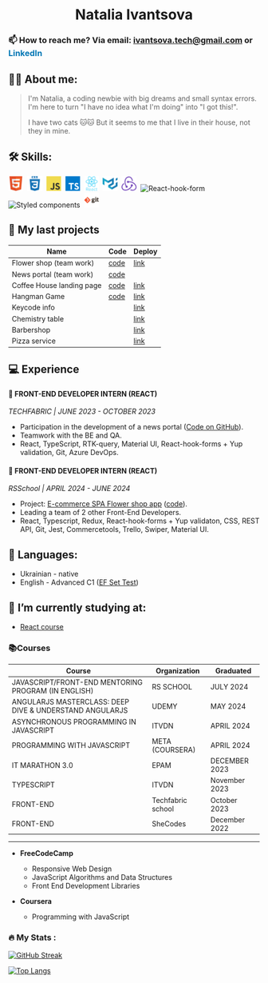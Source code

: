 <h1 align="center">
  <strong> Natalia Ivantsova</strong>
</h1>

### 📫 How to reach me? Via email: ivantsova.tech@gmail.com or <a href="https://www.linkedin.com/in/natalia-ivantsova-46017b238/" style="text-decoration: none; color: #0077b5;">LinkedIn</a>

## :woman_technologist: About me:

> I'm Natalia, a coding newbie with big dreams and small syntax errors. I'm here to turn "I have no idea what I'm doing" into "I got this!".
> 
> I have two cats 🐱🐱 But it seems to me that I live in their house, not they in mine. 

## :hammer_and_wrench: Skills:
<div>
  <img src="https://github.com/devicons/devicon/blob/master/icons/html5/html5-original.svg" title="HTML5" alt="HTML" width="30" height="30"/>&nbsp;
  <img src="https://github.com/devicons/devicon/blob/master/icons/css3/css3-plain-wordmark.svg"  title="CSS3" alt="CSS" width="30" height="30"/>&nbsp;
  <img src="https://github.com/devicons/devicon/blob/master/icons/javascript/javascript-original.svg" title="JavaScript" alt="JavaScript" width="30" height="30"/>&nbsp;
  <img src="https://github.com/devicons/devicon/blob/master/icons/typescript/typescript-plain.svg" title="TypeScript" alt="TypeScript" width="30" height="30"/>&nbsp;
  <img src="https://github.com/devicons/devicon/blob/master/icons/react/react-original-wordmark.svg" title="React" alt="React" width="30" height="30"/>&nbsp;
  <img src="https://github.com/devicons/devicon/blob/master/icons/materialui/materialui-original.svg" title="Material UI" alt="Material UI" width="30" height="30"/>&nbsp;
  <img src="https://github.com/devicons/devicon/blob/master/icons/redux/redux-original.svg" title="Redux" alt="Redux " width="30" height="30"/>&nbsp;
  <img src="https://avatars.githubusercontent.com/u/53986236?s=48&v=4 "title="React-hook-form" alt="React-hook-form " width="30" height="30"/>&nbsp;
  <img src="https://avatars.githubusercontent.com/u/20658825?s=48&v=4 "title="Styled components" alt="Styled components " width="30" height="30"/>&nbsp;
  <img src="https://github.com/devicons/devicon/blob/master/icons/git/git-original-wordmark.svg" title="Git" **alt="Git" width="30" height="30"/>
</div>

## 🐰 My last projects

| Name                        | Code                     | Deploy               |
| ----------------------------- | -------------------------------- |-------------------------|
| Flower shop (team work) | [code](https://github.com/NataliaIv90/ecommerce-app) |[link](https://garden-with-flowers.netlify.app/) |
| News portal  (team work) | [code](https://github.com/NataliaIv90/techfabric-pet/) |  |
| Coffee House landing page | [code](https://github.com/NataliaIv90/coffee-house) | [link](https://nataliaiv90.github.io/coffee-house/)
| Hangman Game | [code](https://github.com/NataliaIv90/hangman) | [link](https://nataliaiv90.github.io/hangman/)
| Keycode info | |[link](https://main--spiffy-dragon-5bd95c.netlify.app/hw-js12-keycode-info/)|  
| Chemistry table | | [link](https://main--spiffy-dragon-5bd95c.netlify.app/hw-8a-table-chemistry/)|  
| Barbershop | |[link](https://main--spiffy-dragon-5bd95c.netlify.app/hw8-barbershop/)  |
| Pizza service | |[link](https://beautiful-profiterole-b72fe0.netlify.app/)  |

## 💻 Experience 

#### 📌 FRONT-END DEVELOPER INTERN (REACT)
*TECHFABRIC | JUNE 2023 - OCTOBER 2023*

+ Participation in the development of a news portal ([Code on GitHub](https://github.com/NataliaIv90/techfabric-pet)).
+ Teamwork with the BE and QA.
+ React, TypeScript, RTK-query, Material UI, React-hook-forms + Yup validation, Git, Azure DevOps.

#### 📌 FRONT-END DEVELOPER INTERN (REACT)
*RSSchool | APRIL 2024 - JUNE 2024*

+ Project: [E-commerce SPA Flower shop app](https://garden-with-flowers-test.netlify.app/) ([code](https://github.com/NataliaIv90/ecommerce-app)).
+ Leading a team of 2 other Front-End Developers.
+ React, Typescript, Redux, React-hook-forms + Yup validaton, CSS, REST API, Git, Jest, Commercetools, Trello, Swiper, Material UI.
  
## 💬 Languages:

+ Ukrainian - native
+ English - Advanced C1 ([EF Set Test](https://drive.google.com/file/d/1hvReqMpiuZ1NgHmA3xSHtPeDnGlF2rXq/view?usp=sharing))

## 🌱 I’m currently studying at: 
* [React course](https://rs.school/courses/reactjs)

### 📚Courses
  
| Course                        | Organization                     | Graduated               |
| ----------------------------- | -------------------------------- |-------------------------|
|JAVASCRIPT/FRONT-END MENTORING PROGRAM (IN ENGLISH)|RS SCHOOL|JULY 2024|
|ANGULARJS MASTERCLASS: DEEP DIVE & UNDERSTAND ANGULARJS | UDEMY | MAY 2024 |
| ASYNCHRONOUS PROGRAMMING IN JAVASCRIPT  | ITVDN                            | APRIL 2024    |
| PROGRAMMING WITH JAVASCRIPT   | META (COURSERA)                  | APRIL 2024              |  
| IT MARATHON 3.0               | EPAM                             | DECEMBER 2023           |  
| TYPESCRIPT                    | ITVDN                            | November 2023           |  
| FRONT-END                     | Techfabric school                | October 2023            |
| FRONT-END                     | SheCodes                         | December 2022           |
----------------------------------------------------------------------------------------------

* **FreeCodeCamp**
  + Responsive Web Design
  + JavaScript Algorithms and Data Structures
  + Front End Development Libraries

* **Coursera**
  + Programming with JavaScript
 
### :fire: My Stats :

[![GitHub Streak](http://github-readme-streak-stats.herokuapp.com?user=NataliaIv90&theme=dark&background=000000)](https://git.io/streak-stats)

[![Top Langs](https://github-readme-stats.vercel.app/api/top-langs/?username=NataliaIv90&layout=compact&theme=vision-friendly-dark)](https://github.com/anuraghazra/github-readme-stats)


<!--
**NataliaIv90/NataliaIv90** is a ✨ _special_ ✨ repository because its `README.md` (this file) appears on your GitHub profile.

Here are some ideas to get you started:

- 🔭 I’m currently working on ...
- 🌱 I’m currently learning ...
- 👯 I’m looking to collaborate on ...
- 🤔 I’m looking for help with ...
- 💬 Ask me about ...
- 📫 How to reach me: ...
- 😄 Pronouns: ...
- ⚡ Fun fact: ...
-->
